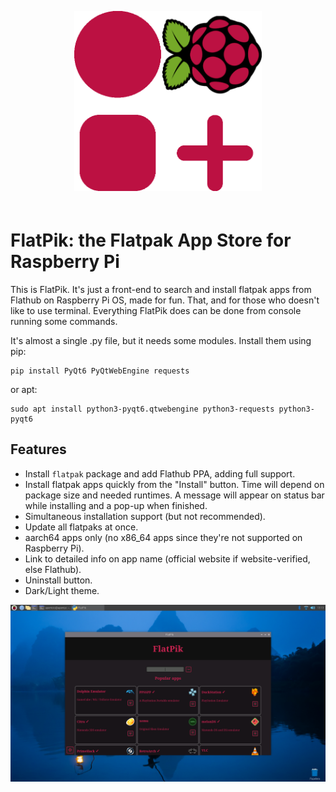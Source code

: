 <p align="center"><img src="img/FlatPik.png" style="width: 300px; margin-bottom:20px"></p>

# FlatPik: the Flatpak App Store for Raspberry Pi

This is FlatPik. It's just a front-end to search and install flatpak apps from Flathub on Raspberry Pi OS, made for fun. That, and for those who doesn't like to use terminal. Everything FlatPik does can be done from console running some commands.

It's almost a single .py file, but it needs some modules. Install them using pip:

```shell
pip install PyQt6 PyQtWebEngine requests
```

or apt:

```shell
sudo apt install python3-pyqt6.qtwebengine python3-requests python3-pyqt6
```

## Features

* Install `flatpak` package and add Flathub PPA, adding full support.
* Install flatpak apps quickly from the "Install" button. Time will depend on package size and needed runtimes. A message will appear on status bar while installing and a pop-up when finished.
* Simultaneous installation support (but not recommended).
* Update all flatpaks at once.
* aarch64 apps only (no x86_64 apps since they're not supported on Raspberry Pi).
* Link to detailed info on app name (official website if website-verified, else Flathub).
* Uninstall button.
* Dark/Light theme.

![Captura de FlatPik](img/popular-apps.png)
